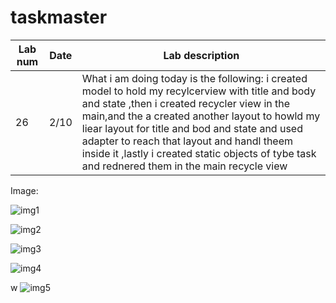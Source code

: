 # taskmaster



Lab num|Date|Lab description
---|---|---
26|2/10|What i am doing today is the following: i created model to hold my recylcerview with title and body and state ,then i created recycler view in the main,and the a created another layout to howld my liear layout for title and bod and state and used adapter to reach that layout and handl theem inside it ,lastly i created static objects of tybe task and rednered them in the main recycle view

Image:


![img1](./lab-28-img/Screenshot_1635880924.png)


![img2](./lab-28-img/Screenshot_1635880930.png)


![img3](./lab-28-img/Screenshot_1635880934.png)


![img4](./lab-28-img/Screenshot_1635880940.png)

w
![img5](./lab-28-img/Screenshot_1635880940.png)